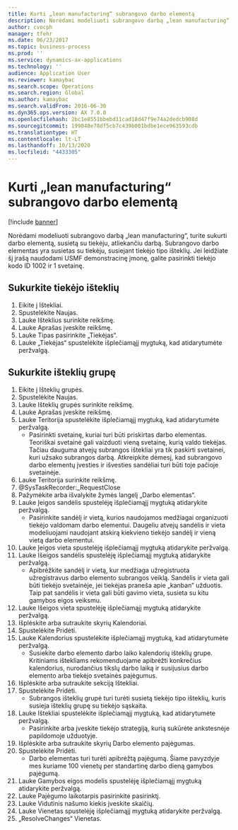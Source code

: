 ```yaml
---
title: Kurti „lean manufacturing“ subrangovo darbo elementą
description: Norėdami modeliuoti subrangovo darbą „lean manufacturing“, turite sukurti darbo elementą, susietą su tiekėju, atliekančiu darbą.
author: cvocph
manager: tfehr
ms.date: 06/23/2017
ms.topic: business-process
ms.prod: ''
ms.service: dynamics-ax-applications
ms.technology: ''
audience: Application User
ms.reviewer: kamaybac
ms.search.scope: Operations
ms.search.region: Global
ms.author: kamaybac
ms.search.validFrom: 2016-06-30
ms.dyn365.ops.version: AX 7.0.0
ms.openlocfilehash: 2bc1e8551bbebd11cad18d47f9e74a2dedcb908d
ms.sourcegitcommit: 199848e78df5cb7c439b001bdbe1ece963593cdb
ms.translationtype: HT
ms.contentlocale: lt-LT
ms.lasthandoff: 10/13/2020
ms.locfileid: "4433305"
---
```

# <a name="create-a-subcontracted-work-cell-for-lean-manufacturing"></a>Kurti „lean manufacturing“ subrangovo darbo elementą

[!include [banner](../../includes/banner.md)]

Norėdami modeliuoti subrangovo darbą „lean manufacturing“, turite sukurti darbo elementą, susietą su tiekėju, atliekančiu darbą. Subrangovo darbo elementas yra susietas su tiekėju, susiejant tiekėjo tipo išteklių. Jei leidžiate šį įrašą naudodami USMF demonstracinę įmonę, galite pasirinkti tiekėjo kodo ID 1002 ir 1 svetainę.


## <a name="create-a-vendor-resource"></a>Sukurkite tiekėjo išteklių
1. Eikite į Ištekliai.
2. Spustelėkite Naujas.
3. Lauke Išteklius surinkite reikšmę.
4. Lauke Aprašas įveskite reikšmę.
5. Lauke Tipas pasirinkite „Tiekėjas“.
6. Lauke „Tiekėjas“ spustelėkite išplečiamąjį mygtuką, kad atidarytumėte peržvalgą.

## <a name="create-the-resource-group"></a>Sukurkite išteklių grupę
1. Eikite į Išteklių grupės.
2. Spustelėkite Naujas.
3. Lauke Išteklių grupės surinkite reikšmę.
4. Lauke Aprašas įveskite reikšmę.
5. Lauke Teritorija spustelėkite išplečiamąjį mygtuką, kad atidarytumėte peržvalgą.
    * Pasirinkti svetainę, kuriai turi būti priskirtas darbo elementas. Teoriškai svetainė gali vaizduoti vieną svetainę, kurią valdo tiekėjas. Tačiau dauguma atvejų subrangos ištekliai yra tik paskirti svetainei, kuri užsako subrangos darbą. Atkreipkite dėmesį, kad subrangovo darbo elementų įvesties ir išvesties sandėliai turi būti toje pačioje svetainėje.  
6. Lauke Teritorija surinkite reikšmę.
7. @SysTaskRecorder:_RequestClose
8. Pažymėkite arba išvalykite žymės langelį „Darbo elementas“.
9. Lauke Įeigos sandėlis spustelėję išplečiamąjį mygtuką atidarykite peržvalgą.
    * Pasirinkite sandėlį ir vietą, kurios naudojamos medžiagai organizuoti tiekėjo valdomam darbo elementui. Daugeliu atvejų sandėlis ir vieta modeliuojami naudojant atskirą kiekvieno tiekėjo sandėlį ir vieną vietą darbo elementui.  
10. Lauke Įeigos vieta spustelėję išplečiamąjį mygtuką atidarykite peržvalgą.
11. Lauke Išeigos sandėlis spustelėję išplečiamąjį mygtuką atidarykite peržvalgą.
    * Apibrėžkite sandėlį ir vietą, kur medžiaga užregistruota užregistravus darbo elemento subrangos veiklą. Sandėlis ir vieta gali būti tiekėjo svetainėje, jei tiekėjas praneša apie „kanban“ užduotis. Taip pat sandėlis ir vieta gali būti gavimo vieta, susieta su kitu gamybos eigos veiksmu.  
12. Lauke Išeigos vieta spustelėję išplečiamąjį mygtuką atidarykite peržvalgą.
13. Išplėskite arba sutraukite skyrių Kalendoriai.
14. Spustelėkite Pridėti.
15. Lauke Kalendorius spustelėkite išplečiamąjį mygtuką, kad atidarytumėte peržvalgą.
    * Susiekite darbo elemento darbo laiko kalendorių išteklių grupe. Kritiniams ištekliams rekomenduojame apibrėžti konkrečius kalendorius, nurodančius tikslų darbo laiką ir susijusius darbo elemento arba tiekėjo svetainės pajėgumus.  
16. Išplėskite arba sutraukite sekciją Ištekliai.
17. Spustelėkite Pridėti.
    * Subrangos išteklių grupė turi turėti susietą tiekėjo tipo išteklių, kuris susieja išteklių grupę su tiekėjo sąskaita.  
18. Lauke Ištekliai spustelėkite išplečiamąjį mygtuką, kad atidarytumėte peržvalgą.
    * Pasirinkite arba įveskite tiekėjo strategiją, kurią sukūrėte ankstesnėje papildomoje užduotyje.  
19. Išplėskite arba sutraukite skyrių Darbo elemento pajėgumas.
20. Spustelėkite Pridėti.
    * Darbo elementas turi turėti apibrėžtą pajėgumą. Šiame pavyzdyje mes kuriame 100 vienetų per standartinę darbo dieną gamybos pajėgumą.  
21. Lauke Gamybos eigos modelis spustelėję išplečiamąjį mygtuką atidarykite peržvalgą.
22. Lauke Pajėgumo laikotarpis pasirinkite pasirinktį.
23. Lauke Vidutinis našumo kiekis įveskite skaičių.
24. Lauke Vienetas spustelėję išplečiamąjį mygtuką atidarykite peržvalgą.
25. „ResolveChanges“ Vienetas.

